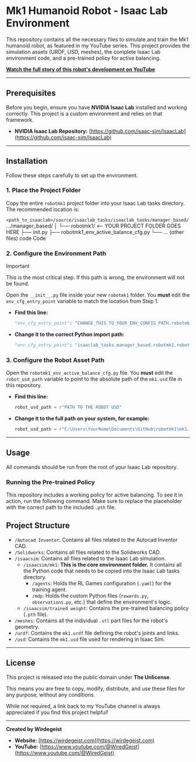 # Mk1 Humanoid Robot - Isaac Lab Environment

This repository contains all the necessary files to simulate and train the Mk1 humanoid robot, as featured in my YouTube series. This project provides the simulation assets (URDF, USD, meshes), the complete Isaac Lab environment code, and a pre-trained policy for active balancing.

**[Watch the full story of this robot's development on YouTube]([https://www.youtube.com/@WiredGeist](https://youtu.be/maLKFQQSpLs))**

---

## Prerequisites

Before you begin, ensure you have **NVIDIA Isaac Lab** installed and working correctly. This project is a custom environment and relies on that framework.

*   **NVIDIA Isaac Lab Repository:** [https://github.com/isaac-sim/IsaacLab](https://github.com/isaac-sim/IsaacLab)

---

## Installation

Follow these steps carefully to set up the environment.

### 1. Place the Project Folder

Copy the entire `robotmk1` project folder into your Isaac Lab tasks directory. The recommended location is:

`<path_to_isaaclab>/source/isaaclab_tasks/isaaclab_tasks/manager_based/`
.../manager_based/
│
└── robotmk1/ <-- YOUR PROJECT FOLDER GOES HERE
├── init.py
├── robotmk1_env_active_balance_cfg.py
└── ... (other files)
code
Code
### 2. Configure the Environment Path

> [!IMPORTANT]
> This is the most critical step. If this path is wrong, the environment will not be found.

Open the `__init__.py` file inside your new `robotmk1` folder. You **must** edit the `env_cfg_entry_point` variable to match the location from Step 1.

*   **Find this line:**
    ```python
    "env_cfg_entry_point": "CHANGE_THIS_TO_YOUR_ENV_CONFIG_PATH.robotmk1_env_active_balance_cfg:RobotMk1ActiveBalanceEnvCfg",
    ```
*   **Change it to the correct Python import path:**
    ```python
    "env_cfg_entry_point": "isaaclab_tasks.manager_based.robotmk1.robotmk1_env_active_balance_cfg:RobotMk1ActiveBalanceEnvCfg",
    ```

### 3. Configure the Robot Asset Path

Open the `robotmk1_env_active_balance_cfg.py` file. You **must** edit the `robot_usd_path` variable to point to the absolute path of the `mk1.usd` file in this repository.

*   **Find this line:**
    ```python
    robot_usd_path = r"PATH TO THE ROBOT USD"
    ```
*   **Change it to the full path on your system, for example:**
    ```python
    robot_usd_path = r"C:\Users\YourName\Documents\GitHub\robotmk1\mk1.usd"
    ```

---

## Usage

All commands should be run from the root of your Isaac Lab repository.

### Running the Pre-trained Policy

This repository includes a working policy for active balancing. To see it in action, run the following command. Make sure to replace the placeholder with the correct path to the included `.pth` file.

## Project Structure

*   `/Autocad Inventor`: Contains all files related to the Autocad Inventor CAD.
*   `/Solidworks`: Contains all files related to the Solidworks CAD.
*   `/isaacsim`: Contains all files related to the Isaac Lab simulation.
    *   `/isaacsim/mk1`: **This is the core environment folder.** It contains all the Python code that needs to be copied into the Isaac Lab tasks directory.
        *   `/agents`: Holds the RL Games configuration (`.yaml`) for the training agent.
        *   `/mdp`: Holds the custom Python files (`rewards.py`, `observations.py`, etc.) that define the environment's logic.
    *   `/isaacsim/trained weight`: Contains the pre-trained balancing policy (`.pth` file).
*   `/meshes`: Contains all the individual `.stl` part files for the robot's geometry.
*   `/urdf`: Contains the `mk1.urdf` file defining the robot's joints and links.
*   `/usd`: Contains the `mk1.usd` file used for rendering in Isaac Sim.

---

## License

This project is released into the public domain under **The Unlicense**.

This means you are free to copy, modify, distribute, and use these files for any purpose, without any conditions.

While not required, a link back to my YouTube channel is always appreciated if you find this project helpful!

---

**Created by Wirdegeist**
*   **Website:** [https://wirdegeist.com](https://wirdegeist.com)
*   **YouTube:** [https://www.youtube.com/@WiredGeist](https://www.youtube.com/@WiredGeist)
